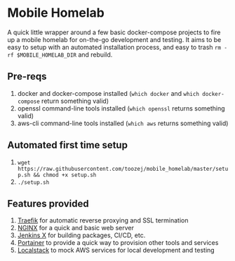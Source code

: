 # Mobile Homelab

A quick little wrapper around a few basic docker-compose projects to fire up a mobile homelab for on-the-go development and testing. 
It aims to be easy to setup with an automated installation process, and easy to trash `rm -rf $MOBILE_HOMELAB_DIR` and rebuild.

## Pre-reqs

1. docker and docker-compose installed (`which docker` and `which docker-compose` return something valid)
2. openssl command-line tools installed (`which openssl` returns something valid)
2. aws-cli command-line tools installed (`which aws` returns something valid)

## Automated first time setup

1. `wget https://raw.githubusercontent.com/toozej/mobile_homelab/master/setup.sh && chmod +x setup.sh`
2. `./setup.sh`

## Features provided

1. [Traefik][traefik] for automatic reverse proxying and SSL termination
2. [NGINX][nginx] for a quick and basic web server
3. [Jenkins X][jenkins] for building packages, CI/CD, etc.
4. [Portainer][portainer] to provide a quick way to provision other tools and services
4. [Localstack][localstack] to mock AWS services for local development and testing

[traefik]: https://hub.docker.com/_/traefik
[nginx]: https://hub.docker.com/_/nginx
[jenkins]: https://hub.docker.com/_/jenkins
[portainer]: https://hub.docker.com/portainer/portainer
[localstack]: https://github.com/localstack/localstack
